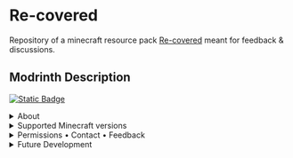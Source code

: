 # Re-covered
Repository of a minecraft resource pack [Re-covered](https://modrinth.com/resourcepack/enchanted-books-re-covered) meant for feedback & discussions.

## Modrinth Description
[![Static Badge](https://img.shields.io/badge/Download_Page-Modrinth-blue?style=flat&logo=data%3Aimage%2Fsvg%2Bxml%3Bbase64%2CPHN2ZyB4bWxucz0iaHR0cDovL3d3dy53My5vcmcvMjAwMC9zdmciIHdpZHRoPSIyNCIgaGVpZ2h0PSIyNCIgdmlld0JveD0iMCAwIDI0IDI0Ij48cGF0aCBmaWxsPSIjZmZmIiBkPSJtMTIgMTZsLTUtNWwxLjQtMS40NWwyLjYgMi42VjRoMnY4LjE1bDIuNi0yLjZMMTcgMTF6bS02IDRxLS44MjUgMC0xLjQxMi0uNTg3VDQgMTh2LTNoMnYzaDEydi0zaDJ2M3EwIC44MjUtLjU4NyAxLjQxM1QxOCAyMHoiLz48L3N2Zz4%3D&color=rgb(0%2C%20188%2C%2088))
](https://modrinth.com/resourcepack/enchanted-books-re-covered)

<details>
<summary>About</summary>

**Re-covered** gives new textures to enchanted books, each with unique and intuitive look.\
Drawn in vanilla art style, using symbols representing enchantments' effects.\
The era of organized chests has arrived, and the days of endless item searching are over!\
Now you can simply judge the book... by its cover.

</details>


<details>
<summary>Supported Minecraft versions</summary>
  
| Version             | Requirements          |
|--------------------:|:--------------------- |
| 1.21.5+             | ✅no mods required      |
| 1.21.4 - 1.21.2     | ⚠️[Optifine](https://optifine.net/home) required |
| 1.21.1 - 1.18       | ⚠️[Optifine](https://optifine.net/home) or [CIT Resewn](https://modrinth.com/mod/cit-resewn) required |

</details>

<details>
<summary>Permissions • Contact • Feedback</summary>

- You may use the included .json code for personal and commercial use. The [license](https://creativecommons.org/licenses/by-nc-nd/4.0/) applies to the rest of the project
- For questions or collaboration, contact me: boxtthehorse@gmail.com
- For feedback, criticism or suggestions, visit the [GitHub repository](https://github.com/carl-classic/Re-covered/issues/new)
</details>

<details>
<summary>Future Development</summary>
  
As for now, I'm maintaining the resource pack, listening to all of the criticism and suggestions, hoping to make it even better than it already is. Every time Mojang adds a new enchantment, I will try to be there to come up with something polished. Currently I have no plans for creating mod compatibilities.

Thank you for downloading and sharing my project, it makes me very proud.\
30 VI 2025
</details>
